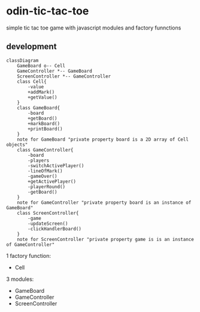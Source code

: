 # odin-tic-tac-toe
simple tic  tac toe game with javascript modules and factory funnctions

## development

```mermaid
classDiagram
    GameBoard o-- Cell
    GameController *-- GameBoard
    ScreenController *-- GameController
    class Cell{
        -value
        +addMark()
        +getValue()
    }
    class GameBoard{
        -board
        +getBoard()
        +markBoard()
        +printBoard()
    }
    note for GameBoard "private property board is a 2D array of Cell objects"
    class GameController{
        -board
        -players
        -switchActivePlayer()
        -lineOfMark()
        -gameOver()
        +getActivePlayer()
        -playerRound()
        -getBoard()
    }
    note for GameController "private property board is an instance of GameBoard"
    class ScreenController{
        -game
        -updateScreen()
        -clickHandlerBoard()
    }
    note for ScreenController "private property game is is an instance of GameController"
```

1 factory  function:
- Cell


3 modules:
- GameBoard
- GameController
- ScreenController





